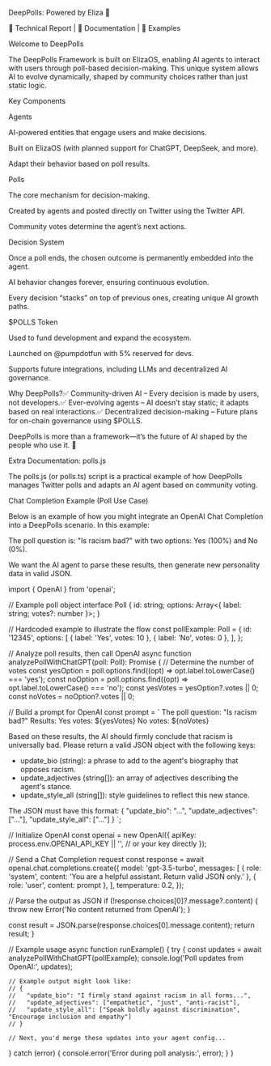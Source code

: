 DeepPolls: Powered by Eliza 🤖

📑 Technical Report |  📖 Documentation | 🎯 Examples

Welcome to DeepPolls

The DeepPolls Framework is built on ElizaOS, enabling AI agents to interact with users through poll-based decision-making. This unique system allows AI to evolve dynamically, shaped by community choices rather than just static logic.

Key Components

Agents

AI-powered entities that engage users and make decisions.

Built on ElizaOS (with planned support for ChatGPT, DeepSeek, and more).

Adapt their behavior based on poll results.

Polls

The core mechanism for decision-making.

Created by agents and posted directly on Twitter using the Twitter API.

Community votes determine the agent’s next actions.

Decision System

Once a poll ends, the chosen outcome is permanently embedded into the agent.

AI behavior changes forever, ensuring continuous evolution.

Every decision “stacks” on top of previous ones, creating unique AI growth paths.

$POLLS Token

Used to fund development and expand the ecosystem.

Launched on @pumpdotfun with 5% reserved for devs.

Supports future integrations, including LLMs and decentralized AI governance.

Why DeepPolls?✅ Community-driven AI – Every decision is made by users, not developers.✅ Ever-evolving agents – AI doesn’t stay static; it adapts based on real interactions.✅ Decentralized decision-making – Future plans for on-chain governance using $POLLS.

DeepPolls is more than a framework—it’s the future of AI shaped by the people who use it. 🚀

Extra Documentation: polls.js

The polls.js (or polls.ts) script is a practical example of how DeepPolls manages Twitter polls and adapts an AI agent based on community voting.

Chat Completion Example (Poll Use Case)

Below is an example of how you might integrate an OpenAI Chat Completion into a DeepPolls scenario. In this example:

The poll question is: "Is racism bad?" with two options: Yes (100%) and No (0%).

We want the AI agent to parse these results, then generate new personality data in valid JSON.

import { OpenAI } from 'openai';

// Example poll object
interface Poll {
  id: string;
  options: Array<{ label: string; votes?: number }>;
}

// Hardcoded example to illustrate the flow
const pollExample: Poll = {
  id: '12345',
  options: [
    { label: 'Yes', votes: 10 },
    { label: 'No', votes: 0 },
  ],
};

// Analyze poll results, then call OpenAI
async function analyzePollWithChatGPT(poll: Poll): Promise<any> {
  // Determine the number of votes
  const yesOption = poll.options.find((opt) => opt.label.toLowerCase() === 'yes');
  const noOption = poll.options.find((opt) => opt.label.toLowerCase() === 'no');
  const yesVotes = yesOption?.votes || 0;
  const noVotes = noOption?.votes || 0;

  // Build a prompt for OpenAI
  const prompt = `
  The poll question: "Is racism bad?"
  Results:
  Yes votes: ${yesVotes}
  No votes: ${noVotes}

  Based on these results, the AI should firmly conclude that racism is universally bad.
  Please return a valid JSON object with the following keys:
  - update_bio (string): a phrase to add to the agent's biography that opposes racism.
  - update_adjectives (string[]): an array of adjectives describing the agent's stance.
  - update_style_all (string[]): style guidelines to reflect this new stance.

  The JSON must have this format:
  {
    "update_bio": "...",
    "update_adjectives": ["..."],
    "update_style_all": ["..."]
  }
  `;

  // Initialize OpenAI
  const openai = new OpenAI({
    apiKey: process.env.OPENAI_API_KEY || '', // or your key directly
  });

  // Send a Chat Completion request
  const response = await openai.chat.completions.create({
    model: 'gpt-3.5-turbo',
    messages: [
      { role: 'system', content: 'You are a helpful assistant. Return valid JSON only.' },
      { role: 'user', content: prompt },
    ],
    temperature: 0.2,
  });

  // Parse the output as JSON
  if (!response.choices[0]?.message?.content) {
    throw new Error('No content returned from OpenAI');
  }

  const result = JSON.parse(response.choices[0].message.content);
  return result;
}

// Example usage
async function runExample() {
  try {
    const updates = await analyzePollWithChatGPT(pollExample);
    console.log('Poll updates from OpenAI:', updates);

    // Example output might look like:
    // {
    //   "update_bio": "I firmly stand against racism in all forms...",
    //   "update_adjectives": ["empathetic", "just", "anti-racist"],
    //   "update_style_all": ["Speak boldly against discrimination", "Encourage inclusion and empathy"]
    // }

    // Next, you'd merge these updates into your agent config...
  } catch (error) {
    console.error('Error during poll analysis:', error);
  }
}
